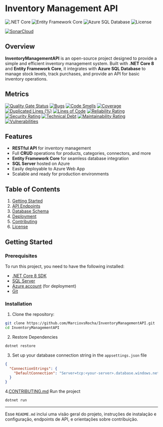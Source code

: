 # Inventory Management API

![.NET Core](https://img.shields.io/badge/.NET%20Core-8.0-blue)
![Entity Framework Core](https://img.shields.io/badge/Entity%20Framework%20Core-9.0-green)
![Azure SQL Database](https://img.shields.io/badge/Azure%20SQL-Database-blue)
![License](https://img.shields.io/badge/license-MIT-green)

[![SonarCloud](https://sonarcloud.io/images/project_badges/sonarcloud-white.svg)](https://sonarcloud.io/summary/new_code?id=MarciovsRocha_mf_imports_api)

## Overview

**InventoryManagementAPI** is an open-source project designed to provide a simple and efficient inventory management system. Built with **.NET Core 8** and **Entity Framework Core**, it integrates with **Azure SQL Database** to manage stock levels, track purchases, and provide an API for basic inventory operations.

## Metrics

[![Quality Gate Status](https://sonarcloud.io/api/project_badges/measure?project=MarciovsRocha_mf_imports_api&metric=alert_status)](https://sonarcloud.io/summary/new_code?id=MarciovsRocha_mf_imports_api)
[![Bugs](https://sonarcloud.io/api/project_badges/measure?project=MarciovsRocha_mf_imports_api&metric=bugs)](https://sonarcloud.io/summary/new_code?id=MarciovsRocha_mf_imports_api)
[![Code Smells](https://sonarcloud.io/api/project_badges/measure?project=MarciovsRocha_mf_imports_api&metric=code_smells)](https://sonarcloud.io/summary/new_code?id=MarciovsRocha_mf_imports_api)
[![Coverage](https://sonarcloud.io/api/project_badges/measure?project=MarciovsRocha_mf_imports_api&metric=coverage)](https://sonarcloud.io/summary/new_code?id=MarciovsRocha_mf_imports_api)
[![Duplicated Lines (%)](https://sonarcloud.io/api/project_badges/measure?project=MarciovsRocha_mf_imports_api&metric=duplicated_lines_density)](https://sonarcloud.io/summary/new_code?id=MarciovsRocha_mf_imports_api)
[![Lines of Code](https://sonarcloud.io/api/project_badges/measure?project=MarciovsRocha_mf_imports_api&metric=ncloc)](https://sonarcloud.io/summary/new_code?id=MarciovsRocha_mf_imports_api)
[![Reliability Rating](https://sonarcloud.io/api/project_badges/measure?project=MarciovsRocha_mf_imports_api&metric=reliability_rating)](https://sonarcloud.io/summary/new_code?id=MarciovsRocha_mf_imports_api)
[![Security Rating](https://sonarcloud.io/api/project_badges/measure?project=MarciovsRocha_mf_imports_api&metric=security_rating)](https://sonarcloud.io/summary/new_code?id=MarciovsRocha_mf_imports_api)
[![Technical Debt](https://sonarcloud.io/api/project_badges/measure?project=MarciovsRocha_mf_imports_api&metric=sqale_index)](https://sonarcloud.io/summary/new_code?id=MarciovsRocha_mf_imports_api)
[![Maintainability Rating](https://sonarcloud.io/api/project_badges/measure?project=MarciovsRocha_mf_imports_api&metric=sqale_rating)](https://sonarcloud.io/summary/new_code?id=MarciovsRocha_mf_imports_api)
[![Vulnerabilities](https://sonarcloud.io/api/project_badges/measure?project=MarciovsRocha_mf_imports_api&metric=vulnerabilities)](https://sonarcloud.io/summary/new_code?id=MarciovsRocha_mf_imports_api)


## Features

- **RESTful API** for inventory management
- Full **CRUD** operations for products, categories, connectors, and more
- **Entity Framework Core** for seamless database integration
- **SQL Server** hosted on Azure
- Easily deployable to Azure Web App
- Scalable and ready for production environments

## Table of Contents

1. [Getting Started](#getting-started)
2. [API Endpoints](#api-endpoints)
3. [Database Schema](#database-schema)
4. [Deployment](#deployment)
5. [Contributing](#contributing)
6. [License](#license)

## Getting Started

### Prerequisites

To run this project, you need to have the following installed:

- [.NET Core 8 SDK](https://dotnet.microsoft.com/en-us/download)
- [SQL Server](https://www.microsoft.com/en-us/sql-server/sql-server-downloads)
- [Azure account](https://azure.microsoft.com/) (for deployment)
- [Git](https://git-scm.com/)

### Installation

1. Clone the repository:

```bash
git clone https://github.com/MarciovsRocha/InventoryManagementAPI.git
cd InventoryManagementAPI
```

2. Restore Dependencies

```bash
dotnet restore
```

3. Set up your database connection string in the `appsettings.json` file

```json
{
  "ConnectionStrings": {
    "DefaultConnection": "Server=tcp:<your-server>.database.windows.net,1433;Database=<your-database>;User ID=<your-username>;Password=<your-password>;Encrypt=true;"
  }
} 
```

4.[CONTRIBUTING.md](CONTRIBUTING.md) Run the project 

```bash
dotnet run
```

---

Esse `README.md` inclui uma visão geral do projeto, instruções de instalação e configuração, endpoints de API, e orientações sobre contribuição.
